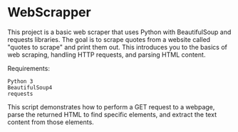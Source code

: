 # WebScrapper

This project is a basic web scraper that uses Python with BeautifulSoup and requests libraries. The goal is to scrape quotes from a website called "quotes to scrape" and print them out. This introduces you to the basics of web scraping, handling HTTP requests, and parsing HTML content.

Requirements:

    Python 3
    BeautifulSoup4
    requests

This script demonstrates how to perform a GET request to a webpage, parse the returned HTML to find specific elements, and extract the text content from those elements.
